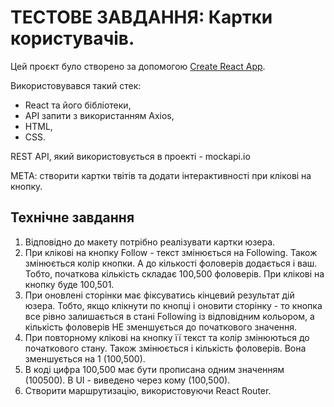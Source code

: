 # ТЕСТОВЕ ЗАВДАННЯ: Картки користувачів.

Цей проєкт було створено за допомогою
[Create React App](https://github.com/facebook/create-react-app).

Використовувався такий стек:

- React та його бібліотеки,
- API запити з використанням Axios,
- HTML,
- CSS.

REST API, який використовується в проекті - mockapi.io

МЕТА: створити картки твітів та додати інтерактивності при клікові на кнопку.

## Технічне завдання

1. Відповідно до макету потрібно реалізувати картки юзера.
2. При клікові на кнопку Follow - текст змінюється на Following. Також
   змінюється колір кнопки. А до кількості фоловерів додається і ваш. Тобто,
   початкова кількість складає 100,500 фоловерів. При клікові на кнопку буде
   100,501.
3. При оновлені сторінки має фіксуватись кінцевий результат дій юзера. Тобто,
   якщо клікнути по кнопці і оновити сторінку - то кнопка все рівно залишається
   в стані Following із відповідним кольором, а кількість фоловерів НЕ
   зменшується до початкового значення.
4. При повторному клікові на кнопку її текст та колір змінюються до початкового
   стану. Також змінюється і кількість фоловерів. Вона зменшується на 1
   (100,500).
5. В коді цифра 100,500 має бути прописана одним значенням (100500). В UI -
   виведено через кому (100,500).
6. Створити маршрутизацію, використовуючи React Router.
